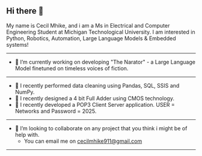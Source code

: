 ## Hi there 👋

My name is Cecil Mhike, and i am a Ms in Electrical and Computer Engineering Student at Michigan Technological University. 
I am interested in Python, Robotics, Automation, Large Language Models & Embedded systems!
_________________________________________________________________________________________________________________________
- 🔭 I’m currently working on developing "The Narator" - a Large Language Model finetuned on timeless voices of fiction.
_________________________________________________________________________________________________________________________
- 🌱 I recently performed data cleaning using Pandas, SQL, SSIS and NumPy.
- 🌱 I recently designed a 4 bit Full Adder using CMOS technology.
- 🌱 I recently developed a POP3 Client Server application. USER = Networks and Password = 2025.
_________________________________________________________________________________________________________________________
- 👯 I’m looking to collaborate on any project that you think i might be of help with.
  - You can email me on cecilmhike911@gmail.com
_________________________________________________________________________________________________________________________
<!--
**Ctmhike/Ctmhike** is a ✨ _special_ ✨ repository because its `README.md` (this file) appears on your GitHub profile.

Here are some ideas to get you started:

- 🔭 I’m currently working on ...
- 🌱 I’m currently learning ...
- 👯 I’m looking to collaborate on ...
- 🤔 I’m looking for help with ...
- 💬 Ask me about ...
- 📫 How to reach me: ...
- 😄 Pronouns: ...
- ⚡ Fun fact: ...
-->
